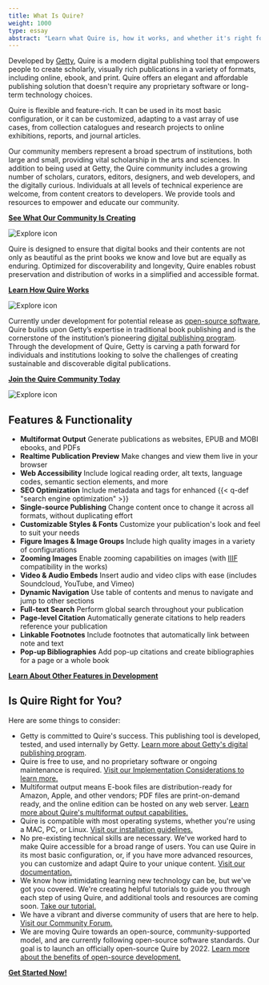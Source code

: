 ```yaml
---
title: What Is Quire?
weight: 1000
type: essay
abstract: "Learn what Quire is, how it works, and whether it's right for you"
---
```


Developed by [Getty](https://www.getty.edu), Quire is a modern digital publishing tool that empowers people to create scholarly, visually rich publications in a variety of formats, including online, ebook, and print. Quire offers an elegant and affordable publishing solution that doesn't require any proprietary software or long-term technology choices.

Quire is flexible and feature-rich. It can be used in its most basic configuration, or it can be customized, adapting to a vast array of use cases, from collection catalogues and research projects to online exhibitions, reports, and journal articles.


<div class="image-list">

Our community members represent a broad spectrum of institutions, both large and small, providing vital scholarship in the arts and sciences. In addition to being used at Getty, the Quire community includes a growing number of scholars, curators, editors, designers, and web developers, and the digitally curious. Individuals at all levels of technical experience are welcome, from content creators to developers. We provide tools and resources to empower and educate our community.

<div class="action-button">

[**See What Our Community Is Creating**](/community/community-showcase/)
</div>

![Explore icon](/img/illustrations/undraw_Group_chat_unwm.png)

</div>
<div class="image-list">

Quire is designed to ensure that digital books and their contents are not only as beautiful as the print books we know and love but are equally as enduring. Optimized for discoverability and longevity, Quire enables robust preservation and distribution of works in a simplified and accessible format.

<div class="action-button">

[**Learn How Quire Works**](/about/how-it-works/)
</div>

![Explore icon](/img/illustrations/undraw_in_progress_ql66.png)

</div>
<div class="image-list">

Currently under development for potential release as [open-source software](/about/open-source/), Quire builds upon Getty’s expertise in traditional book publishing and is the cornerstone of the institution’s pioneering [digital publishing program](https://www.getty.edu/publications/digital/index.html). Through the development of Quire, Getty is carving a path forward for individuals and institutions looking to solve the challenges of creating sustainable and discoverable digital publications.

<div class="action-button">

[**Join the Quire Community Today**](/community/join-us/)
</div>

![Explore icon](/img/illustrations/undraw_celebration_0jvk.png)

</div>

## Features & Functionality

<div class="feature-list">

- **Multiformat Output** Generate publications as websites, EPUB and MOBI ebooks, and PDFs
- **Realtime Publication Preview** Make changes and view them live in your browser
- **Web Accessibility** Include logical reading order, alt texts, language codes, semantic section elements, and more
- **SEO Optimization** Include metadata and tags for enhanced {{< q-def "search engine optimization" >}}
- **Single-source Publishing** Change content once to change it across all formats, without duplicating effort
- **Customizable Styles & Fonts** Customize your publication's look and feel to suit your needs
- **Figure Images & Image Groups** Include high quality images in a variety of configurations
- **Zooming Images** Enable zooming capabilities on images (with [IIIF](https://iiif.io/) compatibility in the works)
- **Video & Audio Embeds** Insert audio and video clips with ease (includes Soundcloud, YouTube, and Vimeo)
- **Dynamic Navigation**  Use table of contents and menus to navigate and jump to other sections
- **Full-text Search** Perform global search throughout your publication
- **Page-level Citation** Automatically generate citations to help readers reference your publication
- **Linkable Footnotes** Include footnotes that automatically link between note and text
- **Pop-up Bibliographies** Add pop-up citations and create bibliographies for a page or a whole book

</div>

<div class="action-button">

[**Learn About Other Features in Development**](/about/roadmap/)
</div>

## Is Quire Right for You?

Here are some things to consider:

- Getty is committed to Quire's success. This publishing tool is developed, tested, and used internally by Getty. [Learn more about Getty's digital publishing program](https://www.getty.edu/publications/digital/digitalpubs.html).
- Quire is free to use, and no proprietary software or ongoing maintenance is required. [Visit our Implementation Considerations to learn more.](/documentation/implementation/)
- Multiformat output means E-book files are distribution-ready for Amazon, Apple, and other vendors; PDF files are print-on-demand ready, and the online edition can be hosted on any web server. [Learn more about Quire's multiformat output capabilities.](/documentation/multiformat-output)
- Quire is compatible with most operating systems, whether you're using a MAC, PC, or Linux. [Visit our installation guidelines.](/documentation/install-uninstall/)
- No pre-existing technical skills are necessary. We've worked hard to make Quire accessible for a broad range of users. You can use Quire in its most basic configuration, or, if you have more advanced resources, you can customize and adapt Quire to your unique content. [Visit our documentation.](/documentation/get-started/)
- We know how intimidating learning new technology can be, but we've got you covered. We're creating helpful tutorials to guide you through each step of using Quire, and additional tools and resources are coming soon. [Take our tutorial.](/learn/tutorial/)
- We have a vibrant and diverse community of users that are here to help. [Visit our Community Forum.](https://github.com/thegetty/quire/discussions)
- We are moving Quire towards an open-source, community-supported model, and are currently following open-source software standards. Our goal is to launch an officially open-source Quire by 2022. [Learn more about the benefits of open-source development.](/about/open-source/)

<div class="action-button">

[**Get Started Now!**](https://docs.google.com/forms/d/e/1FAIpQLScKOJEq9ivhwizmdazjuhxBII-s-5SUsnerWmyF8VteeeRBhA/viewform)
</div>

